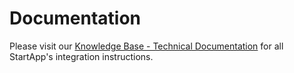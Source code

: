 Documentation
=============
Please visit our [Knowledge Base - Technical Documentation](https://support.startapp.com/hc/en-us/categories/115000508293-SDK) for all StartApp's integration instructions.
<br></br>
